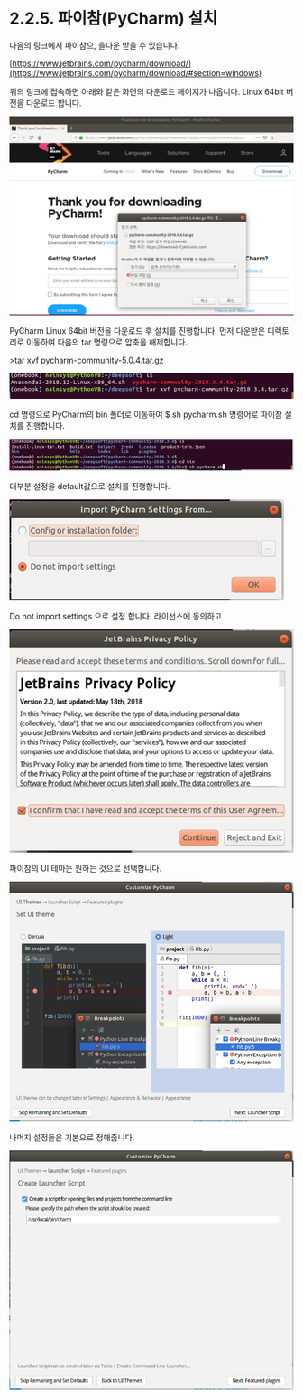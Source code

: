 # 2.2.5. 	파이참\(PyCharm\) 설치


  
다음의 링크에서 파이참으, 을다운 받을 수 있습니다.

[https://www.jetbrains.com/pycharm/download/](https://www.jetbrains.com/pycharm/download/#section=windows)

위의 링크에 접속하면 아래와 같은 화면의 다운로드 페이지가 나옵니다. Linux 64bit 버전을 다운로드 합니다.

![](../../../.gitbook/assets/2250.png)

PyCharm Linux 64bit 버전을 다운로드 후 설치를 진행합니다. 먼저 다운받은 디렉토리로 이동하여 다음의 tar 명령으로 압축을 해제합니다.

&gt;tar xvf pycharm-community-5.0.4.tar.gz

![](../../../.gitbook/assets/2251.png)

cd 명령으로 PyCharm의 bin 폴더로 이동하여 $ sh pycharm.sh 명령어로 파이참 설치를 진행합니다.

![](../../../.gitbook/assets/2252.png)

대부분 설정을 default값으로 설치를 진행합니다.

![](../../../.gitbook/assets/2256.png)

Do not import settings 으로 설정 합니다. 라이선스에 동의하고

![](../../../.gitbook/assets/2257.png)

파이참의 UI 테마는 원하는 것으로 선택합니다.

![](../../../.gitbook/assets/2258.png)

나머지 설정들은 기본으로 정해줍니다.

![](../../../.gitbook/assets/2259.png)

